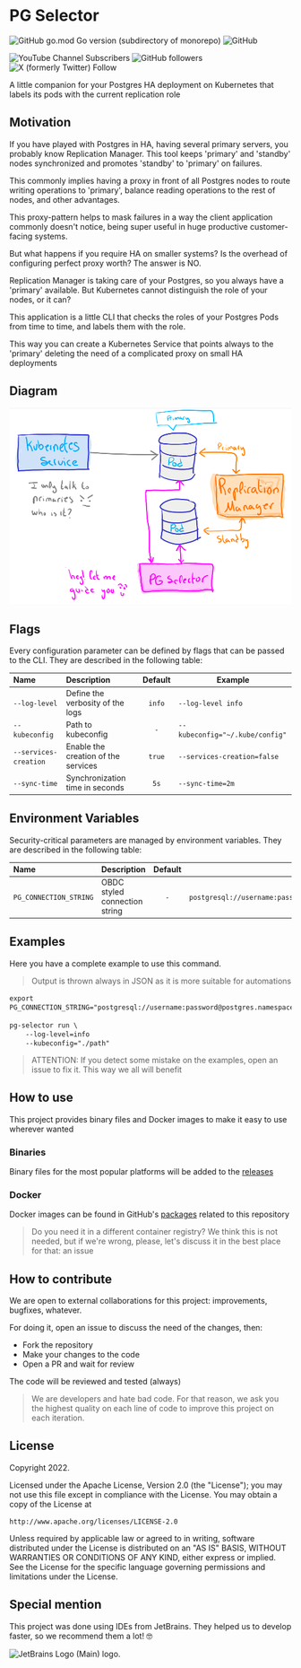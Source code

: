 # PG Selector

![GitHub go.mod Go version (subdirectory of monorepo)](https://img.shields.io/github/go-mod/go-version/achetronic/pg-selector)
![GitHub](https://img.shields.io/github/license/achetronic/pg-selector)

![YouTube Channel Subscribers](https://img.shields.io/youtube/channel/subscribers/UCeSb3yfsPNNVr13YsYNvCAw?label=achetronic&link=http%3A%2F%2Fyoutube.com%2Fachetronic)
![GitHub followers](https://img.shields.io/github/followers/achetronic?label=achetronic&link=http%3A%2F%2Fgithub.com%2Fachetronic)
![X (formerly Twitter) Follow](https://img.shields.io/twitter/follow/achetronic?style=flat&logo=twitter&link=https%3A%2F%2Ftwitter.com%2Fachetronic)

A little companion for your Postgres HA deployment on Kubernetes that labels its pods
with the current replication role 

## Motivation

If you have played with Postgres in HA, having several primary servers, you probably know Replication Manager.
This tool keeps 'primary' and 'standby' nodes synchronized and promotes 'standby' to 'primary' on failures.

This commonly implies having a proxy in front of all Postgres nodes to route writing operations to 'primary',
balance reading operations to the rest of nodes, and other advantages.

This proxy-pattern helps to mask failures in a way the client application commonly doesn't notice, 
being super useful in huge productive customer-facing systems. 

But what happens if you require HA on smaller systems?
Is the overhead of configuring perfect proxy worth? 
The answer is NO.

Replication Manager is taking care of your Postgres, so you always have a 'primary' available. 
But Kubernetes cannot distinguish the role of your nodes, or it can?

This application is a little CLI that checks the roles of your Postgres Pods from time to time, 
and labels them with the role.

This way you can create a Kubernetes Service that points always to the 'primary' 
deleting the need of a complicated proxy on small HA deployments

## Diagram

<img src="https://raw.githubusercontent.com/achetronic/pg-selector/master/docs/img/pg-selector.png" alt="PG Selector diagram" width="600">

## Flags

Every configuration parameter can be defined by flags that can be passed to the CLI.
They are described in the following table:

| Name                  | Description                         | Default | Example                         |
|:----------------------|:------------------------------------|:-------:|---------------------------------|
| `--log-level`         | Define the verbosity of the logs    | `info`  | `--log-level info`              |
| `--kubeconfig`        | Path to kubeconfig                  |   `-`   | `--kubeconfig="~/.kube/config"` |
| `--services-creation` | Enable the creation of the services | `true`  | `--services-creation=false`     |
| `--sync-time`         | Synchronization time in seconds     |  `5s`   | `--sync-time=2m`                |

## Environment Variables

Security-critical parameters are managed by environment variables.
They are described in the following table:

| Name                   | Description                   | Default | Example                                                         |
|:-----------------------|:------------------------------|:-------:|-----------------------------------------------------------------|
| `PG_CONNECTION_STRING` | OBDC styled connection string |   `-`   | `postgresql://username:password@postgres.namespace.svc:5432/db` |

## Examples

Here you have a complete example to use this command.

> Output is thrown always in JSON as it is more suitable for automations

```console
export PG_CONNECTION_STRING="postgresql://username:password@postgres.namespace.svc:5432/db"

pg-selector run \
    --log-level=info
    --kubeconfig="./path"
```

> ATTENTION:
> If you detect some mistake on the examples, open an issue to fix it. 
> This way we all will benefit

## How to use

This project provides binary files and Docker images to make it easy to use wherever wanted

### Binaries

Binary files for the most popular platforms will be added to the [releases](https://github.com/achetronic/pg-selector/releases)

### Docker

Docker images can be found in GitHub's [packages](https://github.com/achetronic/pg-selector/pkgs/container/pg-selector)
related to this repository

> Do you need it in a different container registry? We think this is not needed, but if we're wrong, please, let's discuss
> it in the best place for that: an issue

## How to contribute

We are open to external collaborations for this project: improvements, bugfixes, whatever.

For doing it, open an issue to discuss the need of the changes, then:

- Fork the repository
- Make your changes to the code
- Open a PR and wait for review

The code will be reviewed and tested (always)

> We are developers and hate bad code. For that reason, we ask you the highest quality
> on each line of code to improve this project on each iteration.

## License

Copyright 2022.

Licensed under the Apache License, Version 2.0 (the "License");
you may not use this file except in compliance with the License.
You may obtain a copy of the License at

    http://www.apache.org/licenses/LICENSE-2.0

Unless required by applicable law or agreed to in writing, software
distributed under the License is distributed on an "AS IS" BASIS,
WITHOUT WARRANTIES OR CONDITIONS OF ANY KIND, either express or implied.
See the License for the specific language governing permissions and
limitations under the License.

## Special mention

This project was done using IDEs from JetBrains. They helped us to develop faster, so we recommend them a lot! 🤓

<img src="https://resources.jetbrains.com/storage/products/company/brand/logos/jb_beam.png" alt="JetBrains Logo (Main) logo." width="150">
